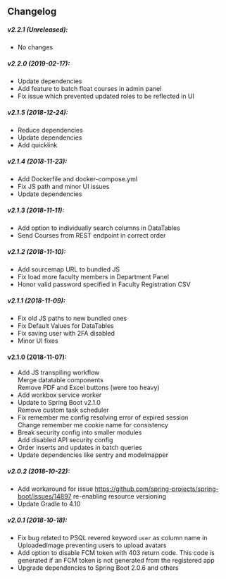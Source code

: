 ## Changelog

##### v2.2.1 (Unreleased):

- No changes

##### v2.2.0 (2019-02-17):

- Update dependencies
- Add feature to batch float courses in admin panel
- Fix issue which prevented updated roles to be reflected in UI

##### v2.1.5 (2018-12-24):

- Reduce dependencies
- Update dependencies
- Add quicklink

##### v2.1.4 (2018-11-23):

- Add Dockerfile and docker-compose.yml
- Fix JS path and minor UI issues
- Update dependencies

##### v2.1.3 (2018-11-11):

- Add option to individually search columns in DataTables
- Send Courses from REST endpoint in correct order

##### v2.1.2 (2018-11-10):

- Add sourcemap URL to bundled JS
- Fix load more faculty members in Department Panel
- Honor valid password specified in Faculty Registration CSV

##### v2.1.1 (2018-11-09):

- Fix old JS paths to new bundled ones
- Fix Default Values for DataTables
- Fix saving user with 2FA disabled
- Minor UI fixes

#### v2.1.0 (2018-11-07):

- Add JS transpiling workflow  
  Merge datatable components  
  Remove PDF and Excel buttons (were too heavy)
- Add workbox service worker
- Update to Spring Boot v2.1.0  
  Remove custom task scheduler
- Fix remember me config resolving error of expired session  
  Change remember me cookie name for consistency
- Break security config into smaller modules  
  Add disabled API security config
- Order inserts and updates in batch queries
- Update dependencies like sentry and modelmapper

##### v2.0.2 (2018-10-22):

- Add workaround for issue https://github.com/spring-projects/spring-boot/issues/14897 re-enabling resource versioning
- Update Gradle to 4.10

##### v2.0.1 (2018-10-18):

- Fix bug related to PSQL revered keyword `user` as column name in UploadedImage preventing users to upload avatars
- Add option to disable FCM token with 403 return code. This code is generated if an FCM token is not generated from the registered app
- Upgrade dependencies to Spring Boot 2.0.6 and others
